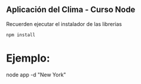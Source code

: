 ## Aplicación del Clima - Curso Node

Recuerden ejecutar el instalador de las librerias 

```
npm install
```

# Ejemplo:
node app -d "New York"